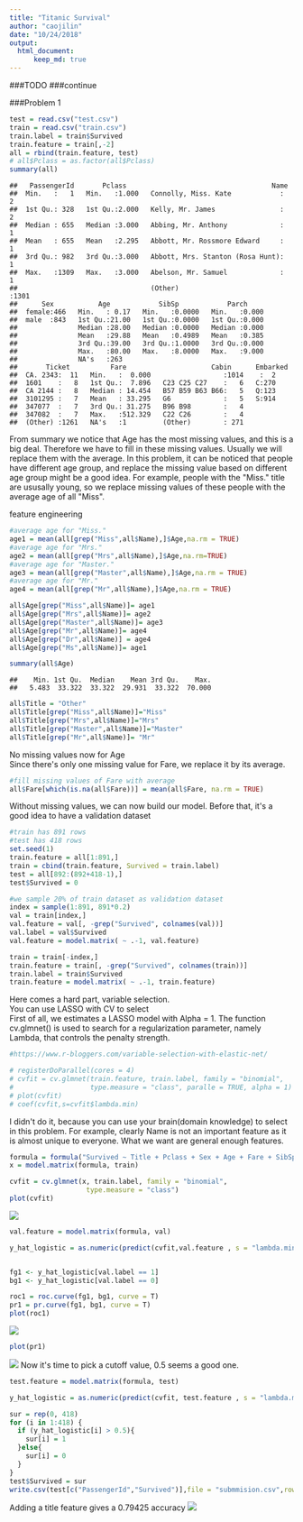 ```yaml
---
title: "Titanic Survival"
author: "caojilin"
date: "10/24/2018"
output:
  html_document:
      keep_md: true
---
```


###TODO
###continue



###Problem 1

```r
test = read.csv("test.csv")
train = read.csv("train.csv")
train.label = train$Survived
train.feature = train[,-2]
all = rbind(train.feature, test)
# all$Pclass = as.factor(all$Pclass)
summary(all)
```

```
##   PassengerId       Pclass                                    Name     
##  Min.   :   1   Min.   :1.000   Connolly, Miss. Kate            :   2  
##  1st Qu.: 328   1st Qu.:2.000   Kelly, Mr. James                :   2  
##  Median : 655   Median :3.000   Abbing, Mr. Anthony             :   1  
##  Mean   : 655   Mean   :2.295   Abbott, Mr. Rossmore Edward     :   1  
##  3rd Qu.: 982   3rd Qu.:3.000   Abbott, Mrs. Stanton (Rosa Hunt):   1  
##  Max.   :1309   Max.   :3.000   Abelson, Mr. Samuel             :   1  
##                                 (Other)                         :1301  
##      Sex           Age            SibSp            Parch      
##  female:466   Min.   : 0.17   Min.   :0.0000   Min.   :0.000  
##  male  :843   1st Qu.:21.00   1st Qu.:0.0000   1st Qu.:0.000  
##               Median :28.00   Median :0.0000   Median :0.000  
##               Mean   :29.88   Mean   :0.4989   Mean   :0.385  
##               3rd Qu.:39.00   3rd Qu.:1.0000   3rd Qu.:0.000  
##               Max.   :80.00   Max.   :8.0000   Max.   :9.000  
##               NA's   :263                                     
##       Ticket          Fare                     Cabin      Embarked
##  CA. 2343:  11   Min.   :  0.000                  :1014    :  2   
##  1601    :   8   1st Qu.:  7.896   C23 C25 C27    :   6   C:270   
##  CA 2144 :   8   Median : 14.454   B57 B59 B63 B66:   5   Q:123   
##  3101295 :   7   Mean   : 33.295   G6             :   5   S:914   
##  347077  :   7   3rd Qu.: 31.275   B96 B98        :   4           
##  347082  :   7   Max.   :512.329   C22 C26        :   4           
##  (Other) :1261   NA's   :1         (Other)        : 271
```
From summary we notice that Age has the most missing values, and this is a big deal. Therefore we have to fill in these missing values. Usually we will replace them with the average. In this problem, it can be noticed that people have different age group, and replace the missing value based on different age group might be a good idea. For example, people with the "Miss." title are ususally young, so we replace missing values of these people with the average age of all "Miss".

feature engineering

```r
#average age for "Miss."
age1 = mean(all[grep("Miss",all$Name),]$Age,na.rm = TRUE)
#average age for "Mrs."
age2 = mean(all[grep("Mrs",all$Name),]$Age,na.rm=TRUE)
#average age for "Master."
age3 = mean(all[grep("Master",all$Name),]$Age,na.rm = TRUE)
#average age for "Mr."
age4 = mean(all[grep("Mr",all$Name),]$Age,na.rm = TRUE)

all$Age[grep("Miss",all$Name)]= age1
all$Age[grep("Mrs",all$Name)]= age2
all$Age[grep("Master",all$Name)]= age3
all$Age[grep("Mr",all$Name)]= age4
all$Age[grep("Dr",all$Name)] = age4
all$Age[grep("Ms",all$Name)]= age1

summary(all$Age)
```

```
##    Min. 1st Qu.  Median    Mean 3rd Qu.    Max. 
##   5.483  33.322  33.322  29.931  33.322  70.000
```

```r
all$Title = "Other"
all$Title[grep("Miss",all$Name)]="Miss"
all$Title[grep("Mrs",all$Name)]="Mrs"
all$Title[grep("Master",all$Name)]="Master"
all$Title[grep("Mr",all$Name)]= "Mr"
```
No missing values now for Age  
Since there's only one missing value for Fare, we replace it by its average.

```r
#fill missing values of Fare with average
all$Fare[which(is.na(all$Fare))] = mean(all$Fare, na.rm = TRUE)
```

Without missing values, we can now build our model. Before that, it's a good idea to have a validation dataset


```r
#train has 891 rows
#test has 418 rows
set.seed(1)
train.feature = all[1:891,]
train = cbind(train.feature, Survived = train.label)
test = all[892:(892+418-1),]
test$Survived = 0

#we sample 20% of train dataset as validation dataset
index = sample(1:891, 891*0.2)
val = train[index,]
val.feature = val[, -grep("Survived", colnames(val))]
val.label = val$Survived
val.feature = model.matrix( ~ .-1, val.feature)

train = train[-index,]
train.feature = train[, -grep("Survived", colnames(train))]
train.label = train$Survived
train.feature = model.matrix( ~ .-1, train.feature)
```
Here comes a hard part, variable selection.  
You can use LASSO with CV to select  
First of all, we estimates a LASSO model with Alpha = 1. The function cv.glmnet() is used to search for a regularization parameter, namely Lambda, that controls the penalty strength.

```r
#https://www.r-bloggers.com/variable-selection-with-elastic-net/

# registerDoParallel(cores = 4)
# cvfit = cv.glmnet(train.feature, train.label, family = "binomial",
#                   type.measure = "class", paralle = TRUE, alpha = 1)
# plot(cvfit)
# coef(cvfit,s=cvfit$lambda.min)
```

I didn't do it, because you can use your brain(domain knowledge) to select in this problem. For example, clearly Name is not an important feature as it is almost unique to everyone. What we want are general enough features.


```r
formula = formula("Survived ~ Title + Pclass + Sex + Age + Fare + SibSp + Parch")
x = model.matrix(formula, train)

cvfit = cv.glmnet(x, train.label, family = "binomial",
                   type.measure = "class")
plot(cvfit)
```

![](Titanic_Survival_files/figure-html/unnamed-chunk-6-1.png)<!-- -->

```r
val.feature = model.matrix(formula, val)

y_hat_logistic = as.numeric(predict(cvfit,val.feature , s = "lambda.min", type = "response"))


fg1 <- y_hat_logistic[val.label == 1]
bg1 <- y_hat_logistic[val.label == 0]

roc1 = roc.curve(fg1, bg1, curve = T)
pr1 = pr.curve(fg1, bg1, curve = T)
plot(roc1)
```

![](Titanic_Survival_files/figure-html/unnamed-chunk-6-2.png)<!-- -->

```r
plot(pr1)
```

![](Titanic_Survival_files/figure-html/unnamed-chunk-6-3.png)<!-- -->
Now it's time to pick a cutoff value, 0.5 seems a good one.


```r
test.feature = model.matrix(formula, test)

y_hat_logistic = as.numeric(predict(cvfit, test.feature , s = "lambda.min", type = "response"))

sur = rep(0, 418)
for (i in 1:418) {
  if (y_hat_logistic[i] > 0.5){
    sur[i] = 1
  }else{
    sur[i] = 0
  }
}
test$Survived = sur
write.csv(test[c("PassengerId","Survived")],file = "submmision.csv",row.names = FALSE)
```
Adding a title feature gives a 0.79425 accuracy
![](logistic.png)
